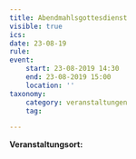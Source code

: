 ```yaml
---
title: Abendmahlsgottesdienst
visible: true
ics: 
date: 23-08-19
rule: 
event:
	start: 23-08-2019 14:30
	end: 23-08-2019 15:00
	location: ''
taxonomy:
	category: veranstaltungen
	tag: 

---
```




**Veranstaltungsort:** 

